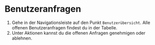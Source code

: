 # Benutzeranfragen

1. Gehe in der Navigationsleiste auf den Punkt `Benutzerübersicht`.
   Alle offenen Benutzeranfragen findest du in der Tabelle.
2. Unter Aktionen kannst du die offenen Anfragen genehmigen oder ablehnen.